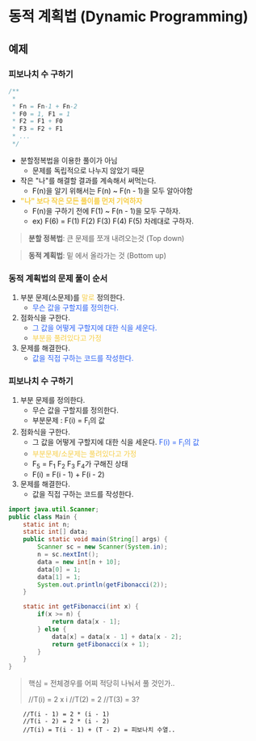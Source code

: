 # 동적 계획법 (Dynamic Programming)

## 예제

### 피보나치 수 구하기

```java
/**
 * 
 * Fn = Fn-1 + Fn-2
 * F0 = 1, F1 = 1
 * F2 = F1 + F0
 * F3 = F2 + F1
 * ...
 */
```

* 분할정복법을 이용한 풀이가 아님
    * 문제를 독립적으로 나누지 않았기 때문
* 작은 "나"를 해결할 결과를 계속해서 써먹는다.
    * F(n)을 알기 위해서는 F(n) ~ F(n - 1)을 모두 알아야함
* **<span style="color:#F7CE46">"나" 보다 작은 모든 풀이를 먼저 기억하자</span>**
    * F(n)을 구하기 전에 F(1) ~ F(n - 1)을 모두 구하자.
    * ex) F(6) = F(1) F(2) F(3) F(4) F(5) 차례대로 구하자.
    
> **분할 정복법**: 큰 문제를 쪼개 내려오는것 (Top down)

> **동적 계획법**: 밑 에서 올라가는 것 (Bottom up)

### 동적 계획법의 문제 풀이 순서

1. 부분 문제(소문제)를 <span style="color:#F7CE46">말로</span> 정의한다.
    * <span style="color:#285FF4"> 무슨 값을 구할지를 정의한다.</span>
2. 점화식을 구한다.
    * <span style="color:#285FF4">그 값을 어떻게 구할지에 대한 식을 세운다.</span>
    * <span style="color:#F7CE46">부분을 풀려있다고 가정</span>
3. 문제를 해결한다.
    * <span style="color:#285FF4">값을 직접 구하는 코드를 작성한다.</span>
    
### 피보나치 수 구하기
1. 부분 문제를 정의한다.
    * 무슨 값을 구할지를 정의한다.
    * 부분문제 : F(i) = F<sub>i</sub>의 값
2. 점화식을 구한다.
    * 그 값을 어떻게 구할지에 대한 식을 세운다. <span style="color:#285FF4">F(i) = F<sub>i</sub>의 값</span>
    * <span style="color:#F7CE46">부분문제/소문제는 풀려있다고 가정</span>
    * F<sub>5</sub> = F<sub>1</sub> F<sub>2</sub> F<sub>3</sub> F<sub>4</sub>가 구해진 상태
    * F(i) = F(i - 1) + F(i - 2)
3. 문제를 해결한다.
    * 값을 직접 구하는 코드를 작성한다.

```java
import java.util.Scanner;
public class Main {
    static int n;
    static int[] data;
    public static void main(String[] args) {
        Scanner sc = new Scanner(System.in);
        n = sc.nextInt();
        data = new int[n + 10];
        data[0] = 1;
        data[1] = 1;
        System.out.println(getFibonacci(2));
    }

    static int getFibonacci(int x) {
        if(x >= n) {
            return data[x - 1];
        } else {
            data[x] = data[x - 1] + data[x - 2];
            return getFibonacci(x + 1);
        }
    }
}
```

> 핵심 = 전체경우를 어찌 적당히 나눠서 풀 것인가..
> 
> //T(i) = 2 x i
//T(2) = 2
//T(3) = 3?

        //T(i - 1) = 2 * (i - 1)
        //T(i - 2) = 2 * (i - 2)
        //T(i) = T(i - 1) + (T - 2) = 피보나치 수열..
